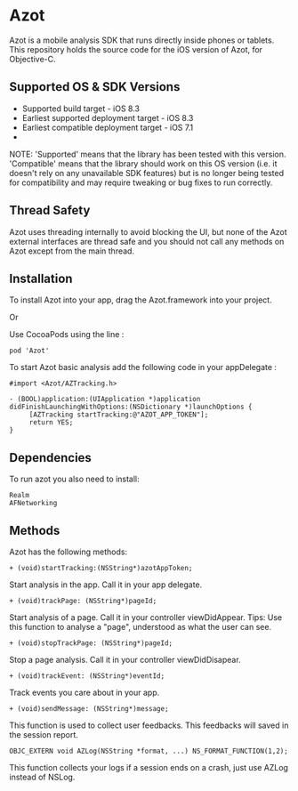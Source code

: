 # Azot
Azot is a mobile analysis SDK that runs directly inside phones or tablets. This repository holds the source code for the iOS version of Azot, for Objective-C.

Supported OS & SDK Versions
-----------------------------

* Supported build target - iOS 8.3
* Earliest supported deployment target - iOS 8.3
* Earliest compatible deployment target - iOS 7.1
* 
NOTE: 'Supported' means that the library has been tested with this version. 'Compatible' means that the library should work on this OS version (i.e. it doesn't rely on any unavailable SDK features) but is no longer being tested for compatibility and may require tweaking or bug fixes to run correctly.


Thread Safety
--------------

Azot uses threading internally to avoid blocking the UI, but none of the Azot external interfaces are thread safe and you should not call any methods on Azot except from the main thread.


Installation
--------------

To install Azot into your app, drag the Azot.framework into your project.

Or

Use CocoaPods using the line :

    pod 'Azot'


To start Azot basic analysis add the following code in your appDelegate :

    #import <Azot/AZTracking.h>
        
    - (BOOL)application:(UIApplication *)application didFinishLaunchingWithOptions:(NSDictionary *)launchOptions {
         [AZTracking startTracking:@"AZOT_APP_TOKEN"];
         return YES;
    }
    
Dependencies
--------------

To run azot you also need to install:

    Realm
    AFNetworking

Methods
--------------

Azot has the following methods:

    + (void)startTracking:(NSString*)azotAppToken;

Start analysis in the app. Call it in your app delegate.

    + (void)trackPage: (NSString*)pageId;

Start analysis of a page. Call it in your controller viewDidAppear. Tips: Use this function to analyse a "page", understood as what the user can see.

    + (void)stopTrackPage: (NSString*)pageId;

Stop a page analysis. Call it in your controller viewDidDisapear.

    + (void)trackEvent: (NSString*)eventId;

Track events you care about in your app.

    + (void)sendMessage: (NSString*)message;

This function is used to collect user feedbacks. This feedbacks will saved in the session report.

    OBJC_EXTERN void AZLog(NSString *format, ...) NS_FORMAT_FUNCTION(1,2);

This function collects your logs if a session ends on a crash, just use AZLog instead of NSLog.
